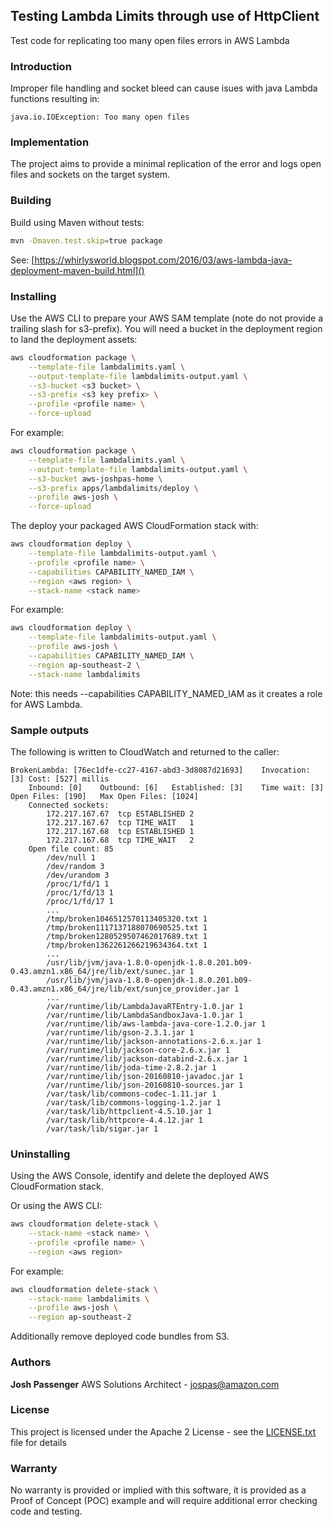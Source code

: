 ## Testing Lambda Limits through use of HttpClient

Test code for replicating too many open files errors in AWS Lambda

### Introduction

Improper file handling and socket bleed can cause isues with java Lambda functions resulting in:

	java.io.IOException: Too many open files

### Implementation

The project aims to provide a minimal replication of the error and logs open files and sockets on the target system.


### Building

Build using Maven without tests:


```bash
mvn -Dmaven.test.skip=true package
```

See: [https://whirlysworld.blogspot.com/2016/03/aws-lambda-java-deployment-maven-build.html]()

### Installing

Use the AWS CLI to prepare your AWS SAM template (note do not provide a trailing slash for s3-prefix). You will need a bucket in the deployment region to land the deployment assets:

```bash
aws cloudformation package \
    --template-file lambdalimits.yaml \
    --output-template-file lambdalimits-output.yaml \
    --s3-bucket <s3 bucket> \
    --s3-prefix <s3 key prefix> \
    --profile <profile name> \
    --force-upload
```

For example:

```bash
aws cloudformation package \
    --template-file lambdalimits.yaml \
    --output-template-file lambdalimits-output.yaml \
    --s3-bucket aws-joshpas-home \
    --s3-prefix apps/lambdalimits/deploy \
    --profile aws-josh \
    --force-upload
```

The deploy your packaged AWS CloudFormation stack with:

```bash
aws cloudformation deploy \
    --template-file lambdalimits-output.yaml \
    --profile <profile name> \
    --capabilities CAPABILITY_NAMED_IAM \
    --region <aws region> \
    --stack-name <stack name>
```

For example:

```bash
aws cloudformation deploy \
    --template-file lambdalimits-output.yaml \
    --profile aws-josh \
    --capabilities CAPABILITY_NAMED_IAM \
    --region ap-southeast-2 \
    --stack-name lambdalimits
```

Note: this needs --capabilities CAPABILITY_NAMED_IAM as it creates a role for AWS Lambda.

### Sample outputs

The following is written to CloudWatch and returned to the caller:

```
BrokenLambda: [76ec1dfe-cc27-4167-abd3-3d8087d21693]	Invocation: [3]	Cost: [527] millis
	Inbound: [0]	Outbound: [6]	Established: [3]	Time wait: [3]	Open Files: [190]	Max Open Files: [1024]
	Connected sockets:
		172.217.167.67	tcp	ESTABLISHED	2
		172.217.167.67	tcp	TIME_WAIT	1
		172.217.167.68	tcp	ESTABLISHED	1
		172.217.167.68	tcp	TIME_WAIT	2
	Open file count: 85
		/dev/null 1
		/dev/random 3
		/dev/urandom 3
		/proc/1/fd/1 1
		/proc/1/fd/13 1
		/proc/1/fd/17 1
		...
		/tmp/broken1046512570113405320.txt 1
		/tmp/broken1117137188070690525.txt 1
		/tmp/broken1280529507462017689.txt 1
		/tmp/broken1362261266219634364.txt 1
		...
		/usr/lib/jvm/java-1.8.0-openjdk-1.8.0.201.b09-0.43.amzn1.x86_64/jre/lib/ext/sunec.jar 1
		/usr/lib/jvm/java-1.8.0-openjdk-1.8.0.201.b09-0.43.amzn1.x86_64/jre/lib/ext/sunjce_provider.jar 1
		...
		/var/runtime/lib/LambdaJavaRTEntry-1.0.jar 1
		/var/runtime/lib/LambdaSandboxJava-1.0.jar 1
		/var/runtime/lib/aws-lambda-java-core-1.2.0.jar 1
		/var/runtime/lib/gson-2.3.1.jar 1
		/var/runtime/lib/jackson-annotations-2.6.x.jar 1
		/var/runtime/lib/jackson-core-2.6.x.jar 1
		/var/runtime/lib/jackson-databind-2.6.x.jar 1
		/var/runtime/lib/joda-time-2.8.2.jar 1
		/var/runtime/lib/json-20160810-javadoc.jar 1
		/var/runtime/lib/json-20160810-sources.jar 1
		/var/task/lib/commons-codec-1.11.jar 1
		/var/task/lib/commons-logging-1.2.jar 1
		/var/task/lib/httpclient-4.5.10.jar 1
		/var/task/lib/httpcore-4.4.12.jar 1
		/var/task/lib/sigar.jar 1
```

### Uninstalling

Using the AWS Console, identify and delete the deployed AWS CloudFormation stack.

Or using the AWS CLI:

```bash
aws cloudformation delete-stack \
    --stack-name <stack name> \
    --profile <profile name> \
    --region <aws region>
```

For example:

```bash
aws cloudformation delete-stack \
    --stack-name lambdalimits \
    --profile aws-josh \
    --region ap-southeast-2
```

Additionally remove deployed code bundles from S3.

### Authors

**Josh Passenger** AWS Solutions Architect - [jospas@amazon.com](mailto:jospas@amazon.com)

### License

This project is licensed under the Apache 2 License - see the [LICENSE.txt](LICENSE.txt) file for details

### Warranty

No warranty is provided or implied with this software, 
it is provided as a Proof of Concept (POC) example and will require additional error checking code and testing.
